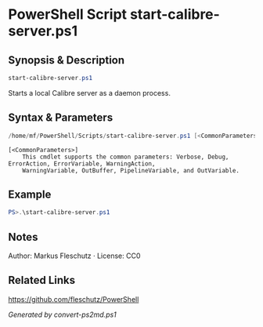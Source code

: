# PowerShell Script start-calibre-server.ps1

## Synopsis & Description
```powershell
start-calibre-server.ps1
```

Starts a local Calibre server as a daemon process.

## Syntax & Parameters
```powershell
/home/mf/PowerShell/Scripts/start-calibre-server.ps1 [<CommonParameters>]
```

```
[<CommonParameters>]
    This cmdlet supports the common parameters: Verbose, Debug, ErrorAction, ErrorVariable, WarningAction, 
    WarningVariable, OutBuffer, PipelineVariable, and OutVariable.
```

## Example
```powershell
PS>.\start-calibre-server.ps1
```


## Notes
Author: Markus Fleschutz · License: CC0

## Related Links
https://github.com/fleschutz/PowerShell

*Generated by convert-ps2md.ps1*
